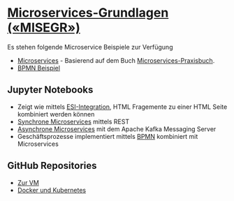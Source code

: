 # [Microservices-Grundlagen («MISEGR»)](https://www.digicomp.ch/weiterbildung/web-und-softwareentwicklungs-trainings/software-engineering/softwarearchitektur/microservices-grundlagen)

Es stehen folgende Microservice Beispiele zur Verfügung

* [Microservices](https://github.com/mc-b/misegr/tree/master/ewolff) - Basierend auf dem Buch [Microservices-Praxisbuch](http://microservices-praxisbuch.de/rezepte.html).
* [BPMN Beispiel](https://github.com/mc-b/misegr/tree/master/bpmn)

## Jupyter Notebooks

* Zeigt wie mittels [ESI-Integration](:32188/notebooks/work/demo/Microservices-ESI.ipynb), HTML Fragemente zu einer HTML Seite kombiniert werden können
* [Synchrone Microservices](:32188/notebooks/work/demo/Microservices-REST.ipynb) mittels REST
* [Asynchrone Microservices](:32188/notebooks/work/demo/Microservices-Messaging.ipynb) mit dem Apache Kafka Messaging Server
* Geschäftsprozesse implementiert mittels [BPMN](:32188/notebooks/work/demo/Microservices-BPMN.ipynb) kombiniert mit Microservices

## GitHub Repositories

* [Zur VM](https://github.com/mc-b/misegr)
* [Docker und Kubernetes](https://github.com/mc-b/duk)
